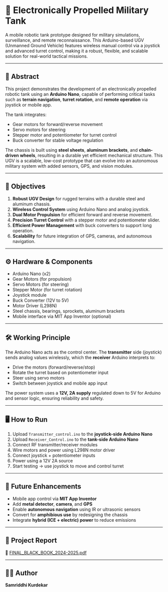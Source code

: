 # 🚀 Electronically Propelled Military Tank

A mobile robotic tank prototype designed for military simulations, surveillance, and remote reconnaissance. This Arduino-based UGV (Unmanned Ground Vehicle) features wireless manual control via a joystick and advanced turret control, making it a robust, flexible, and scalable solution for real-world tactical missions.

---

## 📘 Abstract

This project demonstrates the development of an electronically propelled robotic tank using an **Arduino Nano**, capable of performing critical tasks such as **terrain navigation**, **turret rotation**, and **remote operation** via joystick or mobile app.

The tank integrates:
- Gear motors for forward/reverse movement
- Servo motors for steering
- Stepper motor and potentiometer for turret control
- Buck converter for stable voltage regulation

The chassis is built using **steel sheets**, **aluminum brackets**, and **chain-driven wheels**, resulting in a durable yet efficient mechanical structure. This UGV is a scalable, low-cost prototype that can evolve into an autonomous military system with added sensors, GPS, and vision modules.

---

## 🎯 Objectives

1. **Robust UGV Design** for rugged terrains with a durable steel and aluminum chassis.
2. **Wireless Control System** using Arduino Nano and analog joystick.
3. **Dual Motor Propulsion** for efficient forward and reverse movement.
4. **Precision Turret Control** with a stepper motor and potentiometer slider.
5. **Efficient Power Management** with buck converters to support long operation.
6. **Scalability** for future integration of GPS, cameras, and autonomous navigation.

---

## ⚙️ Hardware & Components

- Arduino Nano (x2)
- Gear Motors (for propulsion)
- Servo Motors (for steering)
- Stepper Motor (for turret rotation)
- Joystick module
- Buck Converter (12V to 5V)
- Motor Driver (L298N)
- Steel chassis, bearings, sprockets, aluminum brackets
- Mobile interface via MIT App Inventor (optional)

---

## 🛠️ Working Principle

The Arduino Nano acts as the control center. The **transmitter** side (joystick) sends analog values wirelessly, which the **receiver** Arduino interprets to:
- Drive the motors (forward/reverse/stop)
- Rotate the turret based on potentiometer input
- Steer using servo motors
- Switch between joystick and mobile app input

The power system uses a **12V, 2A supply** regulated down to 5V for Arduino and sensor logic, ensuring reliability and safety.


---

## 🖥️ How to Run

1. Upload `Transmitter_control.ino` to the **joystick-side Arduino Nano**
2. Upload `Receiver_Control.ino` to the **tank-side Arduino Nano**
3. Connect RF transmitter/receiver modules
4. Wire motors and power using L298N motor driver
5. Connect joystick + potentiometer inputs
6. Power using a 12V 2A source
7. Start testing → use joystick to move and control turret

---

## 🧪 Future Enhancements

- Mobile app control via **MIT App Inventor**
- Add **metal detector**, **camera**, and **GPS**
- Enable **autonomous navigation** using IR or ultrasonic sensors
- Convert for **amphibious use** by redesigning the chassis
- Integrate **hybrid (ICE + electric) power** to reduce emissions

---

## 📄 Project Report

📄 [FINAL_BLACK_BOOK_2024-2025.pdf](FINAL_BLACK_BOOK_2024-2025.pdf)

---

## 👩‍🎓 Author

**Samriddhi Kurdekar**  
 
